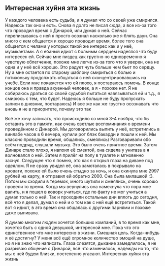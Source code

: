 ## Интересная хуйня эта жизнь

У каждого человека есть судьба, и я думал что со своей уже смирился. Надеюсь так оно и есть. Снова я долго не писал сюда, а все из-за того что проводил время с Динарой, или думая о ней. Сейчас переписываясь с ней я просто осознал насколько же я блять даун. Она много с кем общается и хорошо проводит время, более того она общается с челами у которых такой же интерес как и у неё, музыкантами. А я ебаный идиот с больным сердцем надеялся что буду интересен ей. Сейчас мне пиздец как грустно но одновременно я чувствую облегчение, похоже мне легче из-за того что я уверен, она не одна и у неё всё хорошо. Это радует чуть больше чем бьет по сердцу. Ну а мне остается по старому шаблону смириться с болью и потихоньку продолжать общаться с ней сконцентрировавшись на учебе. Если мне покажется что ей плохо, я постараюсь помочь. В конце концов она и правда ахуенный человек, а я - похоже нет. Я не собираюсь драться со своей судьбой пытаться навязываться ей и т.д., я смирюсь с тем, что будет. Надеюсь я больше не буду пропускать записи в дневник, постараюсь) И все же как же грустно осознавать что вновь я не в приоритете, почему это так



Всё же хочу записать, что происходило со мной 3-4 ноября, что бы оставить это в памяти, как очень светлые воспоминания о времени проведённом с Динарой. Мы договорились выпить у неё, встретились в винлабе часов в 6 вечера, купили рот блэк бакарди и пошли к ней. Мы классно проводили время, общались, смеялись) Разговаривали обо всём подряд, слушали музыку. Это было очень приятное время. Затем Динаре стало плохо, я напоил её смектой, она сидела у унитаза а я волновался о ней. Затем я прилёг на полу в туалете и мгновенно заснул. Следущее что я помню, это как я открыл глаза на диване под одеялом. Я не сразу увидел её, она замоталась в покрывало на кровати, похоже ей было очень стыдно за ночь, и она скинула мне 2997 рублей на карту, я отправил ей обратно 2000. Она была милашкой :3. Потом мы сходили в теремок, много шутили и смеялись, очень хорошо провели то время. Когда мы вернулись она намекнула что пора мне валить, и я пошел в коворк учиться, где по факту не мог учиться а думал только о ней. Так и проходили остальные дни вплоть до сегодня, всё что я делал, думал о ней и о том как с ней ещё встретиться. Такой вот я идиот, в это время она общалась с другими парнями и похоже даже выпивала.

Я думаю многим людям хочется больших компаний, в то время как мне, хочется быть с одной девушкой, интересной мне. Пока что это единственное что мне интересно в жизни. Смешная цель. Когда-нибудь я её достигну? У меня всё ещё огромное количество эмоций на душе, но я не знаю что написать. Глаза слезятся, дыхание замедлилось, я не разрываю общение с Динарой, всё что изменилось, надежды но то, что мы с ней будем близки, постепенно угасают. Интересная хуйня эта жизнь
